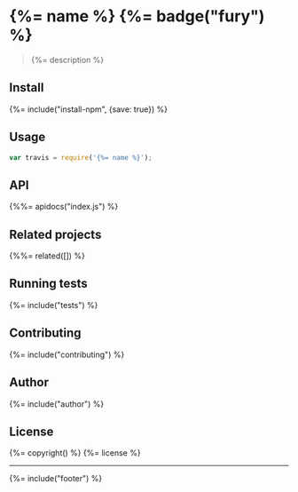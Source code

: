 # {%= name %} {%= badge("fury") %}

> {%= description %}

## Install
{%= include("install-npm", {save: true}) %}

## Usage

```js
var travis = require('{%= name %}');
```

## API
{%%= apidocs("index.js") %}

## Related projects
{%%= related([]) %}  

## Running tests
{%= include("tests") %}

## Contributing
{%= include("contributing") %}

## Author
{%= include("author") %}

## License
{%= copyright() %}
{%= license %}

***

{%= include("footer") %}
